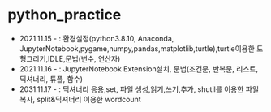 # python_practice
- 2021.11.15 - : 환경설정(python3.8.10, Anaconda, JupyterNotebook,pygame,numpy,pandas,matplotlib,turtle),turtle이용한 도형그리기,IDLE,문법(변수, 연산자)
- 2021.11.16 - : JupyterNotebook Extension설치, 문법(조건문, 반복문, 리스트, 딕셔너리, 튜플, 함수)
- 2031.11.17 - : 딕셔너리 응용,set, 파일 생성,읽기,쓰기,추가, shutil를 이용한 파일복사, split&딕셔너리 이용한 wordcount
